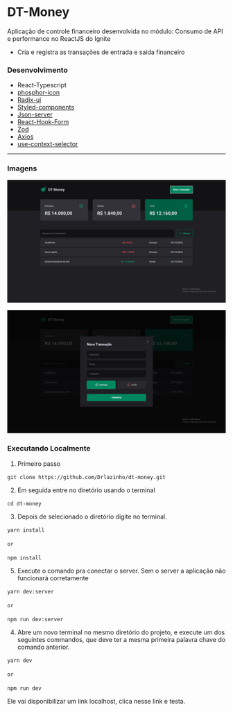 # DT-Money

Aplicação de controle financeiro desenvolvida no módulo: Consumo de API e performance no ReactJS do Ignite

* Cria e registra as transações de entrada e saida financeiro

### Desenvolvimento
*   React-Typescript
*   [phosphor-icon](https://phosphoricons.com/)
*   [Radix-ui](https://www.radix-ui.com/docs/primitives/overview/introduction)
*   [Styled-components](https://styled-components.com/)
*   [Json-server](https://github.com/typicode/json-server)
*   [React-Hook-Form](https://react-hook-form.com/)
*   [Zod](https://zod.dev/)
*   [Axios](https://axios-http.com/ptbr/docs/intro)
*   [use-context-selector](https://github.com/dai-shi/use-context-selector)

--------------

### Imagens

![Painel Principal](.github/img1.png)


![Modal de Registro de Nova Transação](.github/img2.png)

### Executando Localmente
1. Primeiro passo
```
git clone https://github.com/Drlazinho/dt-money.git
```
2. Em seguida entre no diretório usando o terminal
```
cd dt-money
```
3. Depois de selecionado o diretório digite no terminal.
```
yarn install

or 

npm install
```
5. Execute o comando pra conectar o server. Sem o server a aplicação não funcionará corretamente
````
yarn dev:server

or

npm run dev:server
````

4. Abre um novo terminal no mesmo diretório do projeto, e execute um dos seguintes commandos, que deve ter a mesma primeira palavra chave do comando anterior.
````
yarn dev

or

npm run dev
````

Ele vai disponibilizar um link localhost, clica nesse link e testa.
